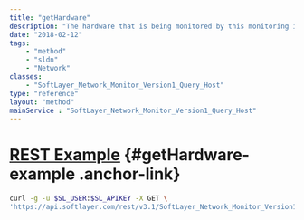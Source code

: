 ```yaml
---
title: "getHardware"
description: "The hardware that is being monitored by this monitoring instance"
date: "2018-02-12"
tags:
    - "method"
    - "sldn"
    - "Network"
classes:
    - "SoftLayer_Network_Monitor_Version1_Query_Host"
type: "reference"
layout: "method"
mainService : "SoftLayer_Network_Monitor_Version1_Query_Host"
---
```


# [REST Example](#getHardware-example) <a href="/article/rest/"><i class="fas fa-question"></i></a> {#getHardware-example .anchor-link} 
```bash
curl -g -u $SL_USER:$SL_APIKEY -X GET \
'https://api.softlayer.com/rest/v3.1/SoftLayer_Network_Monitor_Version1_Query_Host/{SoftLayer_Network_Monitor_Version1_Query_HostID}/getHardware'
```
